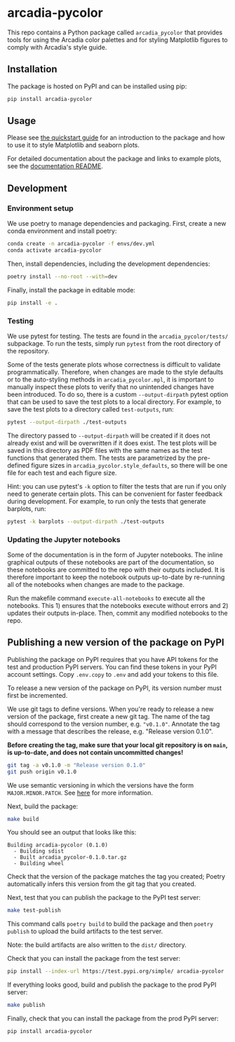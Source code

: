 # arcadia-pycolor

This repo contains a Python package called `arcadia_pycolor` that provides tools for using the Arcadia color palettes and for styling Matplotlib figures to comply with Arcadia's style guide.

## Installation

The package is hosted on PyPI and can be installed using pip:

```bash
pip install arcadia-pycolor
```

## Usage

Please see [the quickstart guide](docs/quickstart.md) for an introduction to the package and how to use it to style Matplotlib and seaborn plots.

For detailed documentation about the package and links to example plots, see the [documentation README](docs/README.md).

## Development

### Environment setup

We use poetry to manage dependencies and packaging. First, create a new conda environment and install poetry:

```bash
conda create -n arcadia-pycolor -f envs/dev.yml
conda activate arcadia-pycolor
```

Then, install dependencies, including the development dependencies:

```bash
poetry install --no-root --with=dev
```

Finally, install the package in editable mode:

```bash
pip install -e .
```

### Testing

We use pytest for testing. The tests are found in the `arcadia_pycolor/tests/` subpackage. To run the tests, simply run `pytest` from the root directory of the repository.

Some of the tests generate plots whose correctness is difficult to validate programmatically. Therefore, when changes are made to the style defaults or to the auto-styling methods in `arcadia_pycolor.mpl`, it is important to manually inspect these plots to verify that no unintended changes have been introduced. To do so, there is a custom `--output-dirpath` pytest option that can be used to save the test plots to a local directory. For example, to save the test plots to a directory called `test-outputs`, run:

```bash
pytest --output-dirpath ./test-outputs
```

The directory passed to `--output-dirpath` will be created if it does not already exist and will be overwritten if it does exist. The test plots will be saved in this directory as PDF files with the same names as the test functions that generated them. The tests are parametrized by the pre-defined figure sizes in `arcadia_pycolor.style_defaults`, so there will be one file for each test and each figure size.

Hint: you can use pytest's `-k` option to filter the tests that are run if you only need to generate certain plots. This can be convenient for faster feedback during development. For example, to run only the tests that generate barplots, run:

```bash
pytest -k barplots --output-dirpath ./test-outputs
```

### Updating the Jupyter notebooks

Some of the documentation is in the form of Jupyter notebooks. The inline graphical outputs of these notebooks are part of the documentation, so these notebooks are committed to the repo with their outputs included. It is therefore important to keep the notebook outputs up-to-date by re-running all of the notebooks when changes are made to the package.

Run the makefile command `execute-all-notebooks` to execute all the notebooks. This 1) ensures that the notebooks execute without errors and 2) updates their outputs in-place. Then, commit any modified notebooks to the repo.

## Publishing a new version of the package on PyPI

Publishing the package on PyPI requires that you have API tokens for the test and production PyPI servers. You can find these tokens in your PyPI account settings. Copy `.env.copy` to `.env` and add your tokens to this file.

To release a new version of the package on PyPI, its version number must first be incremented.

We use git tags to define versions. When you're ready to release a new version of the package, first create a new git tag. The name of the tag should correspond to the version number, e.g. `"v0.1.0"`. Annotate the tag with a message that describes the release, e.g. "Release version 0.1.0". 

__Before creating the tag, make sure that your local git repository is on `main`, is up-to-date, and does not contain uncommitted changes!__

```bash
git tag -a v0.1.0 -m "Release version 0.1.0"
git push origin v0.1.0
```

We use semantic versioning in which the versions have the form `MAJOR.MINOR.PATCH`. See [here](https://semver.org/) for more information.

Next, build the package:
```bash
make build
```

You should see an output that looks like this:
```
Building arcadia-pycolor (0.1.0)
  - Building sdist
  - Built arcadia_pycolor-0.1.0.tar.gz
  - Building wheel
```

Check that the version of the package matches the tag you created; Poetry automatically infers this version from the git tag that you created.

Next, test that you can publish the package to the PyPI test server:

```bash
make test-publish
```

This command calls `poetry build` to build the package and then `poetry publish` to upload the build artifacts to the test server.

Note: the build artifacts are also written to the `dist/` directory. 

Check that you can install the package from the test server:

```bash
pip install --index-url https://test.pypi.org/simple/ arcadia-pycolor
```

If everything looks good, build and publish the package to the prod PyPI server:

```bash
make publish
```

Finally, check that you can install the package from the prod PyPI server:

```bash
pip install arcadia-pycolor
```
